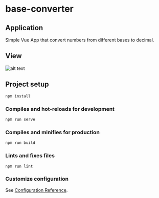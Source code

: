 # base-converter

## Application
Simple Vue App that convert numbers from different bases to decimal.

## View

![alt text](https://i.imgur.com/6o39yxn.png)


## Project setup
```
npm install
```

### Compiles and hot-reloads for development
```
npm run serve
```

### Compiles and minifies for production
```
npm run build
```

### Lints and fixes files
```
npm run lint
```

### Customize configuration
See [Configuration Reference](https://cli.vuejs.org/config/).
